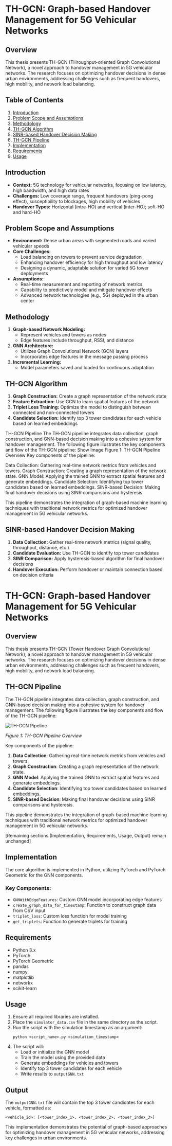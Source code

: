 # TH-GCN: Graph-based Handover Management for 5G Vehicular Networks

## Overview
This thesis presents TH-GCN (THroughput-oriented Graph Convolutional Network), a novel approach to handover management in 5G vehicular networks. The research focuses on optimizing handover decisions in dense urban environments, addressing challenges such as frequent handovers, high mobility, and network load balancing.

## Table of Contents
1. [Introduction](#introduction)
2. [Problem Scope and Assumptions](#problem-scope-and-assumptions)
3. [Methodology](#methodology)
4. [TH-GCN Algorithm](#th-gcn-algorithm)
5. [SINR-based Handover Decision Making](#sinr-based-handover-decision-making)
6. [TH-GCN Pipeline](#th-gcn-pipeline)
7. [Implementation](#implementation)
8. [Requirements](#requirements)
9. [Usage](#usage)

## Introduction
- **Context:** 5G technology for vehicular networks, focusing on low latency, high bandwidth, and high data rates
- **Challenges:** Low coverage range, frequent handovers (ping-pong effect), susceptibility to blockages, high mobility of vehicles
- **Handover Types:** Horizontal (intra-HO) and vertical (inter-HO); soft-HO and hard-HO

## Problem Scope and Assumptions
- **Environment:** Dense urban areas with segmented roads and varied vehicular speeds
- **Core Challenges:**
  - Load balancing on towers to prevent service degradation
  - Enhancing handover efficiency for high throughput and low latency
  - Designing a dynamic, adaptable solution for varied 5G tower deployments
- **Assumptions:**
  - Real-time measurement and reporting of network metrics
  - Capability to predictively model and mitigate handover effects
  - Advanced network technologies (e.g., 5G) deployed in the urban center

## Methodology
1. **Graph-based Network Modeling:**
   - Represent vehicles and towers as nodes
   - Edge features include throughput, RSSI, and distance
2. **GNN Architecture:**
   - Utilizes Graph Convolutional Network (GCN) layers
   - Incorporates edge features in the message passing process
3. **Incremental Learning:**
   - Model parameters saved and loaded for continuous adaptation

## TH-GCN Algorithm
1. **Graph Construction:** Create a graph representation of the network state
2. **Feature Extraction:** Use GCN to learn spatial features of the network
3. **Triplet Loss Training:** Optimize the model to distinguish between connected and non-connected towers
4. **Candidate Selection:** Identify top 3 tower candidates for each vehicle based on learned embeddings

TH-GCN Pipeline
The TH-GCN pipeline integrates data collection, graph construction, and GNN-based decision making into a cohesive system for handover management. The following figure illustrates the key components and flow of the TH-GCN pipeline:
Show Image
Figure 1: TH-GCN Pipeline Overview
Key components of the pipeline:

Data Collection: Gathering real-time network metrics from vehicles and towers.
Graph Construction: Creating a graph representation of the network state.
GNN Model: Applying the trained GNN to extract spatial features and generate embeddings.
Candidate Selection: Identifying top tower candidates based on learned embeddings.
SINR-based Decision: Making final handover decisions using SINR comparisons and hysteresis.

This pipeline demonstrates the integration of graph-based machine learning techniques with traditional network metrics for optimized handover management in 5G vehicular networks.

## SINR-based Handover Decision Making
1. **Data Collection:** Gather real-time network metrics (signal quality, throughput, distance, etc.)
2. **Candidate Evaluation:** Use TH-GCN to identify top tower candidates
3. **SINR Comparison:** Apply hysteresis-based algorithm for final handover decisions
4. **Handover Execution:** Perform handover or maintain connection based on decision criteria


# TH-GCN: Graph-based Handover Management for 5G Vehicular Networks

## Overview
This thesis presents TH-GCN (Tower Handover Graph Convolutional Network), a novel approach to handover management in 5G vehicular networks. The research focuses on optimizing handover decisions in dense urban environments, addressing challenges such as frequent handovers, high mobility, and network load balancing.


## TH-GCN Pipeline

The TH-GCN pipeline integrates data collection, graph construction, and GNN-based decision making into a cohesive system for handover management. The following figure illustrates the key components and flow of the TH-GCN pipeline:

![TH-GCN Pipeline](figures/pipeline.png)

*Figure 1: TH-GCN Pipeline Overview*

Key components of the pipeline:
1. **Data Collection**: Gathering real-time network metrics from vehicles and towers.
2. **Graph Construction**: Creating a graph representation of the network state.
3. **GNN Model**: Applying the trained GNN to extract spatial features and generate embeddings.
4. **Candidate Selection**: Identifying top tower candidates based on learned embeddings.
5. **SINR-based Decision**: Making final handover decisions using SINR comparisons and hysteresis.

This pipeline demonstrates the integration of graph-based machine learning techniques with traditional network metrics for optimized handover management in 5G vehicular networks.

[Remaining sections (Implementation, Requirements, Usage, Output) remain unchanged]


## Implementation
The core algorithm is implemented in Python, utilizing PyTorch and PyTorch Geometric for the GNN components.

### Key Components:
- `GNNWithEdgeFeatures`: Custom GNN model incorporating edge features
- `create_graph_data_for_timestamp`: Function to construct graph data from CSV input
- `triplet_loss`: Custom loss function for model training
- `get_triplets`: Function to generate triplets for training

## Requirements
- Python 3.x
- PyTorch
- PyTorch Geometric
- pandas
- numpy
- matplotlib
- networkx
- scikit-learn

## Usage
1. Ensure all required libraries are installed.
2. Place the `simulator_data.csv` file in the same directory as the script.
3. Run the script with the simulation timestamp as an argument:
   ```
   python <script_name>.py <simulation_timestamp>
   ```
4. The script will:
   - Load or initialize the GNN model
   - Train the model using the provided data
   - Generate embeddings for vehicles and towers
   - Identify top 3 tower candidates for each vehicle
   - Write results to `outputGNN.txt`

## Output
The `outputGNN.txt` file will contain the top 3 tower candidates for each vehicle, formatted as:
```
<vehicle_id>: [<tower_index_1>, <tower_index_2>, <tower_index_3>]
```

This implementation demonstrates the potential of graph-based approaches for optimizing handover management in 5G vehicular networks, addressing key challenges in urban environments.